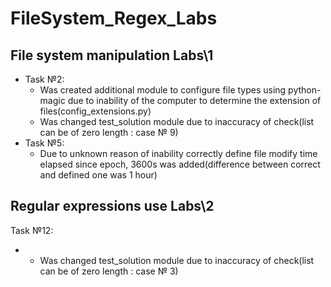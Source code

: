 # FileSystem_Regex_Labs
## File system manipulation Labs\1
- Task №2:
    - Was created additional module to configure file types using python-magic due to inability of the computer to determine the extension of files(config_extensions.py)
    - Was changed test_solution module due to inaccuracy of check(list can be of zero length : case № 9)
- Task №5:
    - Due to unknown reason of inability correctly define file modify time elapsed since epoch, 3600s was added(difference between correct and defined one was 1 hour)
## Regular expressions use Labs\2
Task №12:
- - Was changed test_solution module due to inaccuracy of check(list can be of zero length : case № 3)